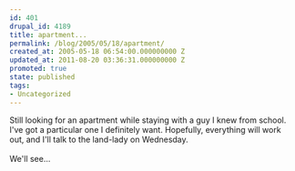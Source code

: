 ```yaml
---
id: 401
drupal_id: 4189
title: apartment...
permalink: /blog/2005/05/18/apartment/
created_at: 2005-05-18 06:54:00.000000000 Z
updated_at: 2011-08-20 03:36:31.000000000 Z
promoted: true
state: published
tags:
- Uncategorized
---
```

Still looking for an apartment while staying with a guy I knew from school. I've got a particular one I definitely want. Hopefully, everything will work out, and I'll talk to the land-lady on Wednesday.<br /><br />We'll see...
